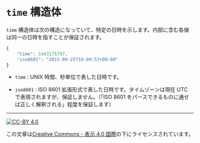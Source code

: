 `time` 構造体
=============

`time` 構造体は次の構造になっていて、特定の日時を示します。内部に含む各値は同一の日時を指すことが保証されます。

```js
{
    "time": 1443175797,
    "iso8601": "2015-09-25T10:09:57+00:00"
}
```

* `time` : UNIX 時間、秒単位で表した日時です。

* `iso8601` : ISO 8601 拡張形式で表した日時です。タイムゾーンは現在 UTC で表現されますが、保証しません。（「ISO 8601 をパースできるものに通せば正しく解釈される」程度を保証します）

----

[![CC-BY 4.0](https://stat.ink/static-assets/cc/cc-by.svg)](http://creativecommons.org/licenses/by/4.0/deed.ja)

この文章は[Creative Commons - 表示 4.0 国際](http://creativecommons.org/licenses/by/4.0/deed.ja)の下にライセンスされています。
